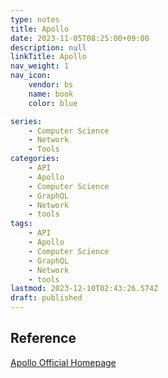 ```yaml
---
type: notes
title: Apollo
date: 2023-11-05T08:25:00+09:00
description: null
linkTitle: Apollo
nav_weight: 1
nav_icon:
    vendor: bs
    name: book
    color: blue

series:
    - Computer Science
    - Network
    - Tools
categories:
    - API
    - Apollo
    - Computer Science
    - GraphQL
    - Network
    - tools
tags:
    - API
    - Apollo
    - Computer Science
    - GraphQL
    - Network
    - tools
lastmod: 2023-12-10T02:43:26.574Z
draft: published
---
```


## Reference

[Apollo Official Homepage](https://www.apollographql.com/)
